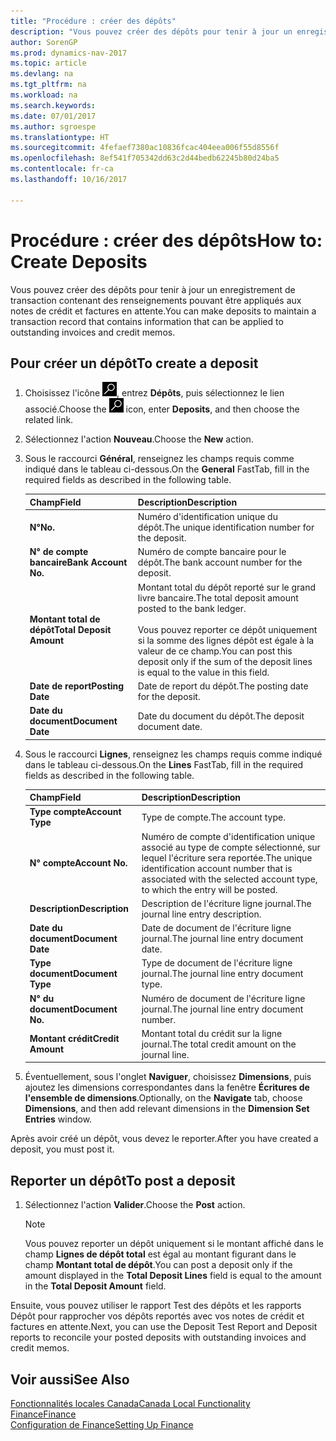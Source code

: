 ```yaml
---
title: "Procédure : créer des dépôts"
description: "Vous pouvez créer des dépôts pour tenir à jour un enregistrement de transaction contenant des renseignements pouvant être appliqués aux notes de crédit et factures en attente."
author: SorenGP
ms.prod: dynamics-nav-2017
ms.topic: article
ms.devlang: na
ms.tgt_pltfrm: na
ms.workload: na
ms.search.keywords: 
ms.date: 07/01/2017
ms.author: sgroespe
ms.translationtype: HT
ms.sourcegitcommit: 4fefaef7380ac10836fcac404eea006f55d8556f
ms.openlocfilehash: 8ef541f705342dd63c2d44bedb62245b80d24ba5
ms.contentlocale: fr-ca
ms.lasthandoff: 10/16/2017

---
```

# <a name="how-to-create-deposits"></a><span data-ttu-id="1d74e-103">Procédure : créer des dépôts</span><span class="sxs-lookup"><span data-stu-id="1d74e-103">How to: Create Deposits</span></span>
<span data-ttu-id="1d74e-104">Vous pouvez créer des dépôts pour tenir à jour un enregistrement de transaction contenant des renseignements pouvant être appliqués aux notes de crédit et factures en attente.</span><span class="sxs-lookup"><span data-stu-id="1d74e-104">You can make deposits to maintain a transaction record that contains information that can be applied to outstanding invoices and credit memos.</span></span>  

## <a name="to-create-a-deposit"></a><span data-ttu-id="1d74e-105">Pour créer un dépôt</span><span class="sxs-lookup"><span data-stu-id="1d74e-105">To create a deposit</span></span>  
1.  <span data-ttu-id="1d74e-106">Choisissez l'icône ![Page ou rapport pour la recherche](../../media/ui-search/search_small.png "icône Page ou rapport pour la recherche"), entrez **Dépôts**, puis sélectionnez le lien associé.</span><span class="sxs-lookup"><span data-stu-id="1d74e-106">Choose the ![Search for Page or Report](../../media/ui-search/search_small.png "Search for Page or Report icon") icon, enter **Deposits**, and then choose the related link.</span></span>  
2.  <span data-ttu-id="1d74e-107">Sélectionnez l'action **Nouveau**.</span><span class="sxs-lookup"><span data-stu-id="1d74e-107">Choose the **New** action.</span></span>  
3.  <span data-ttu-id="1d74e-108">Sous le raccourci **Général**, renseignez les champs requis comme indiqué dans le tableau ci-dessous.</span><span class="sxs-lookup"><span data-stu-id="1d74e-108">On the **General** FastTab, fill in the required fields as described in the following table.</span></span>  

    |<span data-ttu-id="1d74e-109">Champ</span><span class="sxs-lookup"><span data-stu-id="1d74e-109">Field</span></span>|<span data-ttu-id="1d74e-110">Description</span><span class="sxs-lookup"><span data-stu-id="1d74e-110">Description</span></span>|  
    |---------------------------------|---------------------------------------|  
    |<span data-ttu-id="1d74e-111">**N°**</span><span class="sxs-lookup"><span data-stu-id="1d74e-111">**No.**</span></span>|<span data-ttu-id="1d74e-112">Numéro d'identification unique du dépôt.</span><span class="sxs-lookup"><span data-stu-id="1d74e-112">The unique identification number for the deposit.</span></span>|  
    |<span data-ttu-id="1d74e-113">**N° de compte bancaire**</span><span class="sxs-lookup"><span data-stu-id="1d74e-113">**Bank Account No.**</span></span>|<span data-ttu-id="1d74e-114">Numéro de compte bancaire pour le dépôt.</span><span class="sxs-lookup"><span data-stu-id="1d74e-114">The bank account number for the deposit.</span></span>|  
    |<span data-ttu-id="1d74e-115">**Montant total de dépôt**</span><span class="sxs-lookup"><span data-stu-id="1d74e-115">**Total Deposit Amount**</span></span>|<span data-ttu-id="1d74e-116">Montant total du dépôt reporté sur le grand livre bancaire.</span><span class="sxs-lookup"><span data-stu-id="1d74e-116">The total deposit amount posted to the bank ledger.</span></span><br /><br /> <span data-ttu-id="1d74e-117">Vous pouvez reporter ce dépôt uniquement si la somme des lignes dépôt est égale à la valeur de ce champ.</span><span class="sxs-lookup"><span data-stu-id="1d74e-117">You can post this deposit only if the sum of the deposit lines is equal to the value in this field.</span></span>|  
    |<span data-ttu-id="1d74e-118">**Date de report**</span><span class="sxs-lookup"><span data-stu-id="1d74e-118">**Posting Date**</span></span>|<span data-ttu-id="1d74e-119">Date de report du dépôt.</span><span class="sxs-lookup"><span data-stu-id="1d74e-119">The posting date for the deposit.</span></span>|  
    |<span data-ttu-id="1d74e-120">**Date du document**</span><span class="sxs-lookup"><span data-stu-id="1d74e-120">**Document Date**</span></span>|<span data-ttu-id="1d74e-121">Date du document du dépôt.</span><span class="sxs-lookup"><span data-stu-id="1d74e-121">The deposit document date.</span></span>|  
4.  <span data-ttu-id="1d74e-122">Sous le raccourci **Lignes**, renseignez les champs requis comme indiqué dans le tableau ci-dessous.</span><span class="sxs-lookup"><span data-stu-id="1d74e-122">On the **Lines** FastTab, fill in the required fields as described in the following table.</span></span>  

    |<span data-ttu-id="1d74e-123">Champ</span><span class="sxs-lookup"><span data-stu-id="1d74e-123">Field</span></span>|<span data-ttu-id="1d74e-124">Description</span><span class="sxs-lookup"><span data-stu-id="1d74e-124">Description</span></span>|  
    |---------------------------------|---------------------------------------|  
    |<span data-ttu-id="1d74e-125">**Type compte**</span><span class="sxs-lookup"><span data-stu-id="1d74e-125">**Account Type**</span></span>|<span data-ttu-id="1d74e-126">Type de compte.</span><span class="sxs-lookup"><span data-stu-id="1d74e-126">The account type.</span></span>|  
    |<span data-ttu-id="1d74e-127">**N° compte**</span><span class="sxs-lookup"><span data-stu-id="1d74e-127">**Account No.**</span></span>|<span data-ttu-id="1d74e-128">Numéro de compte d'identification unique associé au type de compte sélectionné, sur lequel l'écriture sera reportée.</span><span class="sxs-lookup"><span data-stu-id="1d74e-128">The unique identification account number that is associated with the selected account type, to which the entry will be posted.</span></span>|  
    |<span data-ttu-id="1d74e-129">**Description**</span><span class="sxs-lookup"><span data-stu-id="1d74e-129">**Description**</span></span>|<span data-ttu-id="1d74e-130">Description de l'écriture ligne journal.</span><span class="sxs-lookup"><span data-stu-id="1d74e-130">The journal line entry description.</span></span>|  
    |<span data-ttu-id="1d74e-131">**Date du document**</span><span class="sxs-lookup"><span data-stu-id="1d74e-131">**Document Date**</span></span>|<span data-ttu-id="1d74e-132">Date de document de l'écriture ligne journal.</span><span class="sxs-lookup"><span data-stu-id="1d74e-132">The journal line entry document date.</span></span>|  
    |<span data-ttu-id="1d74e-133">**Type document**</span><span class="sxs-lookup"><span data-stu-id="1d74e-133">**Document Type**</span></span>|<span data-ttu-id="1d74e-134">Type de document de l'écriture ligne journal.</span><span class="sxs-lookup"><span data-stu-id="1d74e-134">The journal line entry document type.</span></span>|  
    |<span data-ttu-id="1d74e-135">**N° du document**</span><span class="sxs-lookup"><span data-stu-id="1d74e-135">**Document No.**</span></span>|<span data-ttu-id="1d74e-136">Numéro de document de l'écriture ligne journal.</span><span class="sxs-lookup"><span data-stu-id="1d74e-136">The journal line entry document number.</span></span>|  
    |<span data-ttu-id="1d74e-137">**Montant crédit**</span><span class="sxs-lookup"><span data-stu-id="1d74e-137">**Credit Amount**</span></span>|<span data-ttu-id="1d74e-138">Montant total du crédit sur la ligne journal.</span><span class="sxs-lookup"><span data-stu-id="1d74e-138">The total credit amount on the journal line.</span></span>|  

5.  <span data-ttu-id="1d74e-139">Éventuellement, sous l'onglet **Naviguer**, choisissez **Dimensions**, puis ajoutez les dimensions correspondantes dans la fenêtre **Écritures de l'ensemble de dimensions**.</span><span class="sxs-lookup"><span data-stu-id="1d74e-139">Optionally, on the **Navigate** tab, choose **Dimensions**, and then add relevant dimensions in the **Dimension Set Entries** window.</span></span>  

<span data-ttu-id="1d74e-140">Après avoir créé un dépôt, vous devez le reporter.</span><span class="sxs-lookup"><span data-stu-id="1d74e-140">After you have created a deposit, you must post it.</span></span>  

## <a name="to-post-a-deposit"></a><span data-ttu-id="1d74e-141">Reporter un dépôt</span><span class="sxs-lookup"><span data-stu-id="1d74e-141">To post a deposit</span></span>  
1. <span data-ttu-id="1d74e-142">Sélectionnez l'action **Valider**.</span><span class="sxs-lookup"><span data-stu-id="1d74e-142">Choose the **Post** action.</span></span>  

    > [!NOTE]  
    >  <span data-ttu-id="1d74e-143">Vous pouvez reporter un dépôt uniquement si le montant affiché dans le champ **Lignes de dépôt total** est égal au montant figurant dans le champ **Montant total de dépôt**.</span><span class="sxs-lookup"><span data-stu-id="1d74e-143">You can post a deposit only if the amount displayed in the **Total Deposit Lines** field is equal to the amount in the **Total Deposit Amount** field.</span></span>  

<span data-ttu-id="1d74e-144">Ensuite, vous pouvez utiliser le rapport Test des dépôts et les rapports Dépôt pour rapprocher vos dépôts reportés avec vos notes de crédit et factures en attente.</span><span class="sxs-lookup"><span data-stu-id="1d74e-144">Next, you can use the Deposit Test Report and Deposit reports to reconcile your posted deposits with outstanding invoices and credit memos.</span></span>  

## <a name="see-also"></a><span data-ttu-id="1d74e-145">Voir aussi</span><span class="sxs-lookup"><span data-stu-id="1d74e-145">See Also</span></span>  
[<span data-ttu-id="1d74e-146">Fonctionnalités locales Canada</span><span class="sxs-lookup"><span data-stu-id="1d74e-146">Canada Local Functionality</span></span>](canada-local-functionality.md)  
[<span data-ttu-id="1d74e-147">Finance</span><span class="sxs-lookup"><span data-stu-id="1d74e-147">Finance</span></span>](../../finance.md)  
[<span data-ttu-id="1d74e-148">Configuration de Finance</span><span class="sxs-lookup"><span data-stu-id="1d74e-148">Setting Up Finance</span></span>](../../finance.md)  


